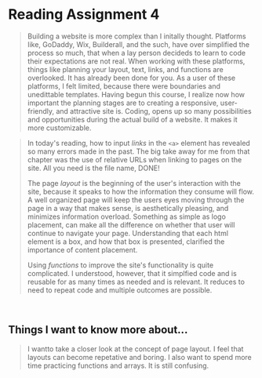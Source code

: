 # Reading Assignment 4

>Building a website is more complex than I initally thought. Platforms like, GoDaddy, Wix, Builderall, and the such, have over simplified the process so much, that when a lay person decideds to learn to code their expectations are not real. When working with these platforms, things like planning your layout, text, links, and functions are overlooked. It has already been done for you. As a user of these platforms, I felt limited, because there were boundaries and unedittable templates. Having begun this course, I realize now how important the planning stages are to creating a responsive, user-friendly, and attractive site is. Coding, opens up so many possibilities and opportunities during the actual build of a website. It makes it more customizable.

>In today's reading, how to input *links* in the `<a>` element has revealed so many errors made in the past. The big take away for me from that chapter was the use of relative URLs when linking to pages on the site. All you need is the file name, DONE! 
>
>The page *layout* is the beginning of the user's interaction with the site, because it speaks to how the information they consume will flow. A well organized page will keep the users eyes moving through the page in a way that makes sense, is aesthetically pleasing, and minimizes information overload. Something as simple as logo placement, can make all the difference on whether that user will continue to navigate your page. Understanding that each html element is a box, and how that box is presented, clarified the importance of content placement.
>
>Using *functions* to improve the site's functionality is quite complicated. I understood, however, that it simplfied code and is reusable for as many times as needed and is relevant. It reduces to need to repeat code and multiple outcomes are possible.

<br/>

## Things I want to know more about...

>I wantto take a closer look at the concept of page layout. I feel that layouts can become repetative and boring. I also want to spend more time practicing functions and arrays. It is still confusing.